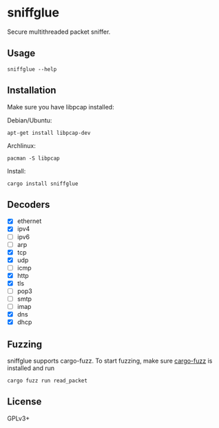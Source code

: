 # sniffglue

Secure multithreaded packet sniffer.

## Usage

```
sniffglue --help
```

## Installation

Make sure you have libpcap installed:

Debian/Ubuntu:
```
apt-get install libpcap-dev
```

Archlinux:
```
pacman -S libpcap
```

Install:
```
cargo install sniffglue
```

## Decoders

- [X] ethernet
- [X] ipv4
- [ ] ipv6
- [ ] arp
- [X] tcp
- [X] udp
- [ ] icmp
- [X] http
- [X] tls
- [ ] pop3
- [ ] smtp
- [ ] imap
- [X] dns
- [X] dhcp

## Fuzzing

sniffglue supports cargo-fuzz. To start fuzzing, make sure [cargo-fuzz] is installed and run

```
cargo fuzz run read_packet
```

[cargo-fuzz]: https://github.com/rust-fuzz/cargo-fuzz

## License

GPLv3+
